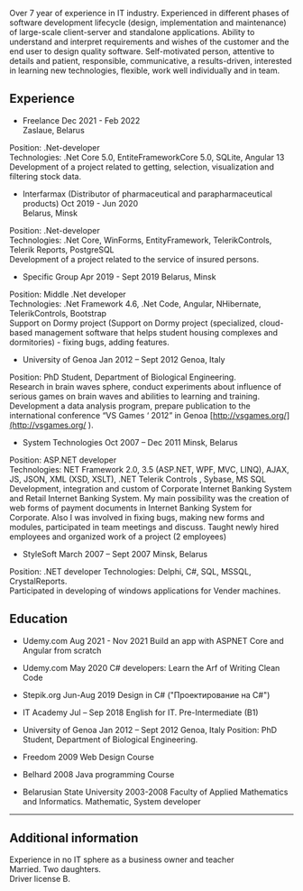 Over 7 year of experience in IT industry. Experienced in different phases of software development lifecycle (design, implementation and maintenance) of large-scale client-server and standalone applications. Ability to understand and interpret requirements and wishes of the customer and the end user to design quality software. Self-motivated person, attentive to details  and patient,  responsible, communicative, a results-driven, interested in learning new technologies, flexible,  work well individually and in team.

## Experience
 - Freelance Dec 2021 - Feb 2022 <br/>
Zaslaue, Belarus
  
 Position: .Net-developer<br/>
 Technologies: 
 .Net Core 5.0, EntiteFrameworkCore 5.0, SQLite, Angular 13 <br/>
 Development of a project related to getting,  selection, visualization and filtering stock data.
 
 - Interfarmax (Distributor of pharmaceutical and parapharmaceutical products) Oct 2019 - Jun 2020 <br/>
 Belarus, Minsk

Position: .Net-developer<br/>
Technologies:
 .Net Core, WinForms, EntityFramework, TelerikControls, Telerik Reports, PostgreSQL<br/>
 Development of a project related to the service of insured persons.	
 

- Specific Group Apr 2019 - Sept 2019
Belarus, Minsk

Position: Middle .Net developer<br/>
Technologies: 
 .Net Framework 4.6, .Net Code, Angular, NHibernate, TelerikControls, Bootstrap <br/>
Support on Dormy project (Support on Dormy project (specialized, cloud-based management software that helps student housing complexes and dormitories) - fixing bugs, adding features.

- University of Genoa	Jan 2012 – Sept 2012
Genoa, Italy

Position: PhD Student, Department of Biological Engineering. <br/>
Research in brain waves sphere, conduct experiments about influence of serious games on brain waves and abilities to learning and training.  Development a data analysis program, prepare publication to the international conference “VS Games ‘ 2012” in Genoa [http://vsgames.org/](http://vsgames.org/ ).
 
- System Technologies	Oct 2007 – Dec 2011
Minsk, Belarus

Position: ASP.NET developer<br/>
Technologies:  NET Framework 2.0, 3.5 (ASP.NET, WPF, MVC, LINQ), AJAX, JS,  JSON,  XML (XSD,   XSLT), .NET Telerik Controls , Sybase,  MS SQL<br/>
Development, integration and custom of Corporate Internet Banking System and Retail Internet Banking System. My main possibility was the creation of web forms of payment documents in Internet Banking System for Corporate. Also I was  involved in fixing bugs, making new forms and modules, participated in team meetings and discuss. Taught newly hired employees and organized work of a project (2 employees)

- StyleSoft	March 2007 – Sept 2007
Minsk, Belarus

Position: .NET developer
Technologies: Delphi, C#, SQL, MSSQL, CrystalReports.<br/>
Participated  in developing of windows applications for Vender machines.


## Education
- Udemy.com Aug 2021 - Nov 2021
Build an app with ASPNET Core and Angular from scratch

- Udemy.com May 2020
C# developers: Learn the Arf of Writing Clean Code

- Stepik.org Jun-Aug 2019
Design in C# ("Проектирование на C#")

- IT Academy	Jul – Sep 2018
English for IT. Pre-Intermediate (B1) 

- University of Genoa Jan 2012 – Sept 2012 Genoa, Italy Position: PhD Student, Department of Biological Engineering.

- Freedom	2009
Web Design Course 

- Belhard	2008
 Java programming Course 

- Belarusian State University	2003-2008
Faculty of Applied Mathematics and Informatics. Mathematic, System developer 

<hr/>

## Additional information
Experience in no IT sphere as a business owner and teacher<br/>
Married. Two daughters. <br/>
Driver license B.<br/>
